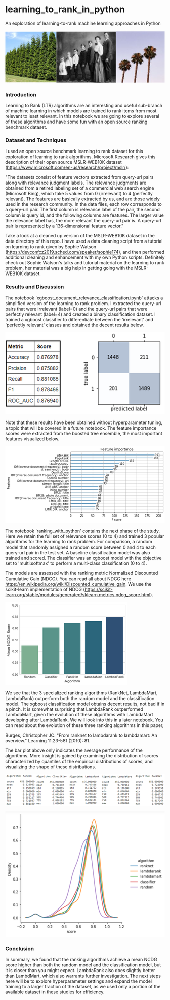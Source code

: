 # learning_to_rank_in_python
An exploration of learning-to-rank machine learning approaches in Python

![](img/triplepic.png)

### Introduction

Learning to Rank (LTR) algorithms are an interesting and useful sub-branch of machine learning in which models are 
trained to rank items from most relevant to least relevant. In this notebook we are going to explore several of these algorithms and have some fun with an open source ranking benchmark dataset.

### Dataset and Techniques

I used an open source benchmark learning to rank dataset for this exploration of learning to rank algorithms. 
Microsoft Research gives this description of their open source MSLR-WEB10K dataset (https://www.microsoft.com/en-us/research/project/mslr/):

"The datasets consist of feature vectors extracted from query-url pairs along with relevance judgment labels. The relevance judgments are obtained from a retired labeling set of a commercial web search engine (Microsoft Bing), 
which take 5 values from 0 (irrelevant) to 4 (perfectly relevant). The features are basically extracted by us, and 
are those widely used in the research community. In the data files, each row corresponds to a query-url pair. The first 
column is relevance label of the pair, the second column is query id, and the following columns are features. 
The larger value the relevance label has, the more relevant the query-url pair is. A query-url pair is represented by a 
136-dimensional feature vector."

Take a look at a cleaned up version of the MSLR-WEB10K dataset in the data directory of this repo. I have used 
a data cleaning script from a tutorial on learning to rank given by Sophie Watson (https://devconfcz2019.sched.com/speaker/sophie174),
and then performed additional cleaning and enhancement with my own Python scripts.
Definitely check out Sophie Watson's talks and tutorial material on the learning to rank problem, her material was a big 
help in getting going with the MSLR-WEB10K dataset. 

### Results and Discussion

The notebook 'xgboost_document_relevance_classification.ipynb' attacks a simplified version of the learning to rank problem.
I extracted the query-url pairs that were irrelevant (label=0) and the query-url pairs that were perfectly relevant (label=4) and 
created a binary classification dataset. I trained a xgboost classifier to differentiate between the 'irrelevant' and 'perfectly relevant' 
classes and obtained the decent results below.

![](img/conf_metrics_3.png)

Note that these results have been obtained without hyperparameter tuning, a topic that will be covered in a future notebook. The 
feature importance scores were extracted from the boosted tree ensemble, the most important features visualized below.

![](img/feature_importance.png)

The notebook 'ranking_with_python' contains the next phase of the study. Here we retain the full set of relevance scores (0 to 4) and
trained 3 popular algorithms for the learning to rank problem. For comparison, a random model that randomly assigned
a random score between 0 and 4 to each query-url pair in the test set. A baseline classification model was also trained and scored. 
The classifier was an xgboost model with the objective set to 'multi:softmax' to perform a multi-class classification (0 to 4). 

The models are assessed with the ranking metric Normalized Discounted Cumulative Gain (NDCG). You can read all about
NDCG here https://en.wikipedia.org/wiki/Discounted_cumulative_gain. We use the scikit-learn implementation of NDCG
(https://scikit-learn.org/stable/modules/generated/sklearn.metrics.ndcg_score.html).

![](img/ltr_bars.png)

We see that the 3 specialized ranking algorithms (RankNet, LambdaMart, LambdaRank) outperform both the random model
and the classification model. The xgboost classification model obtains decent results, not bad if in a pinch. It 
is somewhat surprising that LambdaRank outperformed LambdaMart, given the evolution of these algorithms with 
LambdaMart developing after LambdaRank. We will look into this in a later notebook.
You can read about the evolution of these three ranking algorithms in this paper, 

Burges, Christopher JC. "From ranknet to lambdarank to lambdamart: An overview." Learning 11.23-581 (2010): 81.

The bar plot above only indicates the average performance of the algorithms. More insight is 
gained by examining the distribution of scores characterized by quantiles of the 
empirical distributions of scores, and visualizing the shape of these distributions. 

![](img/quantile_table.png)

![](img/density_plots.png)

### Conclusion

In summary, we found that the ranking algorithms achieve a mean NCDG score higher than both the random model and the 
classification model, but it is closer than you might expect. LambdaRank also does slightly better than LambdMart, 
which also warrants further investigation. The next steps here will be to explore hyperparameter settings and expand 
the model training to a larger fraction of the dataset, as we used only a portion of the
available dataset in these studies for efficiency. 